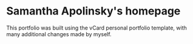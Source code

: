 # Samantha Apolinsky's homepage
This portfolio was built using the vCard personal portfolio template, with many additional changes made by myself.

